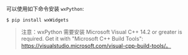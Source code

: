 可以使用如下命令安装 `wxPython`:

```shell
$ pip install wxWidgets
```

> 注意：wxPython 需要安装 Microsoft Visual C++ 14.2 or greater is required. Get it with "Microsoft C++ Build Tools": https://visualstudio.microsoft.com/visual-cpp-build-tools/。